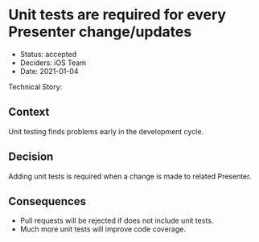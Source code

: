 # Unit tests are required for every Presenter change/updates

* Status: accepted
* Deciders: iOS Team
* Date: 2021-01-04

Technical Story: 

## Context

Unit testing finds problems early in the development cycle.

## Decision

Adding unit tests is required when a change is made to related Presenter.

## Consequences

  * Pull requests will be rejected if does not include unit tests.
  * Much more unit tests will improve code coverage.
